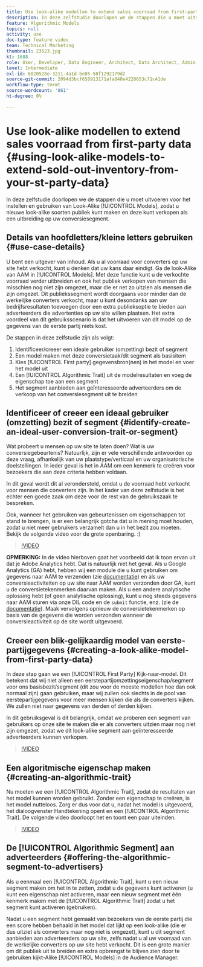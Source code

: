```yaml
---
title: Use look-alike modellen to extend sales voorraad from first-party data
description: In deze zelfstudie doorlopen we de stappen die u moet uitvoeren om modellen op te zetten en te gebruiken die op look-alike lijken, zodat u een nieuw soort publiek kunt maken en deze als een uitbreiding op uw conversiesegment kunt verkopen.
feature: Algorithmic Models
topics: null
activity: use
doc-type: feature video
team: Technical Marketing
thumbnail: 23523.jpg
kt: 1688
role: User, Developer, Data Engineer, Architect, Data Architect, Admin, Leader
level: Intermediate
exl-id: 6820528e-3211-4a1d-be05-50f1292179d2
source-git-commit: 2094d3bcf658913171afa848e4228653c71c41de
workflow-type: tm+mt
source-wordcount: '861'
ht-degree: 0%

---
```


# Use look-alike modellen to extend sales voorraad from first-party data {#using-look-alike-models-to-extend-sold-out-inventory-from-your-st-party-data}

In deze zelfstudie doorlopen we de stappen die u moet uitvoeren voor het instellen en gebruiken van Look-Alike [!UICONTROL Models], zodat u nieuwe look-alike soorten publiek kunt maken en deze kunt verkopen als een uitbreiding op uw conversiesegment.

## Details van hoofdletters/kleine letters gebruiken {#use-case-details}

U bent een uitgever van inhoud. Als u al voorraad voor converters op uw site hebt verkocht, kunt u denken dat uw kans daar eindigt. Ga de look-Alike van AAM in [!UICONTROL Models]. Met deze functie kunt u de verkochte voorraad verder uitbreiden en ook het publiek verkopen van mensen die misschien nog niet zijn omgezet, maar die er net zo uitzien als mensen die zijn omgezet. Dit publiekssegment wordt doorgaans voor minder dan de werkelijke converters verkocht, maar u kunt desondanks aan uw bedrijfsresultaten toevoegen door een extra publieksoptie te bieden aan adverteerders die advertenties op uw site willen plaatsen. Het extra voordeel van dit gebruiksscenario is dat het uitvoeren van dit model op de gegevens van de eerste partij niets kost.

De stappen in deze zelfstudie zijn als volgt:

1. Identificeer/creeer een ideale gebruiker (omzetting) bezit of segment
1. Een model maken met deze conversietaak/dit segment als basisitem
1. Kies [!UICONTROL First party] gegevensbron(nen) in het model en voer het model uit
1. Een [!UICONTROL Algorithmic Trait] uit de modelresultaten en voeg de eigenschap toe aan een segment
1. Het segment aanbieden aan geïnteresseerde adverteerders om de verkoop van het conversiesegment uit te breiden

## Identificeer of creeer een ideaal gebruiker (omzetting) bezit of segment {#identify-create-an-ideal-user-conversion-trait-or-segment}

Wat probeert u mensen op uw site te laten doen? Wat is uw conversiegebeurtenis? Natuurlijk, zijn er vele verschillende antwoorden op deze vraag, afhankelijk van uw plaatstype/verticaal en uw organisatorische doelstellingen. In ieder geval is het in AAM om een kenmerk te creëren voor bezoekers die aan deze criteria hebben voldaan.

In dit geval wordt dit al verondersteld, omdat u de voorraad hebt verkocht voor mensen die converters zijn. In het kader van deze zelfstudie is het echter een goede zaak om deze voor de rest van de gebruikszaak te bespreken.

Ook, wanneer het gebruiken van gebeurtenissen om eigenschappen tot stand te brengen, is er een belangrijk gotcha dat u in mening moet houden, zodat u niet meer gebruikers verzamelt dan u in het bezit zou moeten. Bekijk de volgende video voor de grote openbaring. :)

>[!VIDEO](https://video.tv.adobe.com/v/23431/?quality=12)

**OPMERKING:** In de video hierboven gaat het voorbeeld dat ik toon ervan uit dat je Adobe Analytics hebt. Dat is natuurlijk niet het geval. Als u Google Analytics (GA) hebt, hebben wij een module die u kunt gebruiken om gegevens naar AAM te verzenden (zie [documentatie](https://experienceleague.adobe.com/docs/audience-manager/user-guide/dil-api/dil-overview.html)) en als uw conversieactiviteiten op uw site naar AAM worden verzonden door GA, kunt u de conversietekenmerken daarvan maken. Als u een andere analytische oplossing hebt (of geen analytische oplossing), kunt u nog steeds gegevens naar AAM sturen via onze DIL code en de `submit` functie, enz. (zie de [documentatie](https://experienceleague.adobe.com/docs/audience-manager/user-guide/dil-api/dil-modules.html)). Maak vervolgens opnieuw de conversietekenmerken op basis van de gegevens die worden verzonden wanneer de conversieactiviteit op de site wordt uitgevoerd.

## Creeer een blik-gelijkaardig model van eerste-partijgegevens {#creating-a-look-alike-model-from-first-party-data}

In deze stap gaan we een [!UICONTROL First Party] Kijk-naar-model. Dit betekent dat wij niet alleen een eerstepartijomzettingseigenschap/segment voor ons basisbezit/segment (dit zou voor de meeste modellen hoe dan ook normaal zijn) gaan gebruiken, maar wij zullen ook slechts in de pool van eerstepartijgegevens voor meer mensen kijken die als de converters kijken. We zullen niet naar gegevens van derden of derden kijken.

In dit gebruiksgeval is dit belangrijk, omdat we proberen een segment van gebruikers op onze site te maken die er als converters uitzien maar nog niet zijn omgezet, zodat we dit look-alike segment aan geïnteresseerde adverteerders kunnen verkopen.

>[!VIDEO](https://video.tv.adobe.com/v/23504/?quality-12)

## Een algoritmische eigenschap maken {#creating-an-algorithmic-trait}

Nu moeten we een [!UICONTROL Algorithmic Trait], zodat de resultaten van het model kunnen worden gebruikt. Zonder een eigenschap te creëren, is het model nutteloos. Zorg er dus voor dat u, nadat het model is uitgevoerd, het dialoogvenster Handtekening opent en een [!UICONTROL Algorithmic Trait]. De volgende video doorloopt het en toont een paar uiteinden.

>[!VIDEO](https://video.tv.adobe.com/v/23523/?quality=12)

## De [!UICONTROL Algorithmic Segment] aan adverteerders {#offering-the-algorithmic-segment-to-advertisers}

Als u eenmaal een [!UICONTROL Algorithmic Trait], kunt u een nieuw segment maken om het in te zetten, zodat u de gegevens kunt activeren (u kunt een eigenschap niet activeren, maar een nieuw segment met één kenmerk maken met de [!UICONTROL Algorithmic Trait] zodat u het segment kunt activeren (gebruiken).

Nadat u een segment hebt gemaakt van bezoekers van de eerste partij die een score hebben behaald in het model dat lijkt op een look-alike (die er dus uitziet als converters maar nog niet is omgezet), kunt u dit segment aanbieden aan adverteerders op uw site, zelfs nadat u al uw voorraad van de werkelijke converters op uw site hebt verkocht. Dit is een grote manier om dit publiek uit te breiden en extra opbrengst te blijven zien door te gebruiken kijkt-Alike [!UICONTROL Models] in de Audience Manager.
